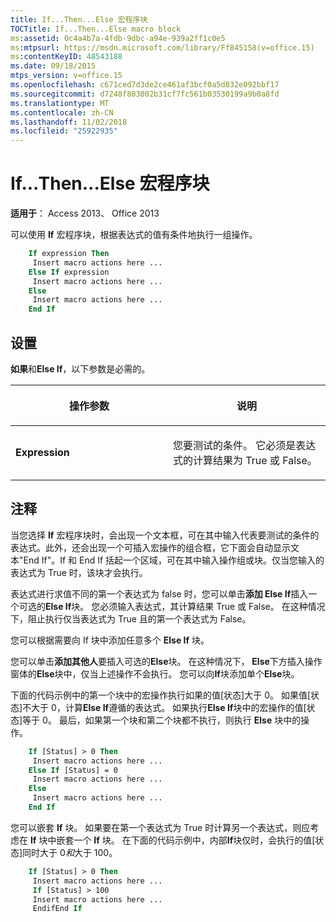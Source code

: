 ```yaml
---
title: If...Then...Else 宏程序块
TOCTitle: If...Then...Else macro block
ms:assetid: 0c4a4b7a-4fdb-9dbc-a94e-939a2ff1c0e5
ms:mtpsurl: https://msdn.microsoft.com/library/Ff845158(v=office.15)
ms:contentKeyID: 48543188
ms.date: 09/18/2015
mtps_version: v=office.15
ms.openlocfilehash: c671ced7d3de2ce461af3bcf0a5d832e092bbf17
ms.sourcegitcommit: d7248f803002b31cf7fc561b03530199a9b0a8fd
ms.translationtype: MT
ms.contentlocale: zh-CN
ms.lasthandoff: 11/02/2018
ms.locfileid: "25922935"
---
```

# <a name="ifthenelse-macro-block"></a>If...Then...Else 宏程序块


**适用于**： Access 2013、 Office 2013

可以使用 **If** 宏程序块，根据表达式的值有条件地执行一组操作。

```vb
    If expression Then 
     Insert macro actions here ... 
    Else If expression 
     Insert macro actions here ... 
    Else 
     Insert macro actions here ... 
    End If
```

## <a name="setting"></a>设置

**如果**和**Else If**，以下参数是必需的。

<table>
<colgroup>
<col style="width: 50%" />
<col style="width: 50%" />
</colgroup>
<thead>
<tr class="header">
<th><p>操作参数</p></th>
<th><p>说明</p></th>
</tr>
</thead>
<tbody>
<tr class="odd">
<td><p><strong>Expression</strong></p></td>
<td><p>您要测试的条件。 它必须是表达式的计算结果为 True 或 False。</p></td>
</tr>
</tbody>
</table>


## <a name="remarks"></a>注释

当您选择 **If** 宏程序块时，会出现一个文本框，可在其中输入代表要测试的条件的表达式。此外，还会出现一个可插入宏操作的组合框，它下面会自动显示文本"End If"。If 和 End If 括起一个区域，可在其中输入操作组或块。仅当您输入的表达式为 True 时，该块才会执行。

表达式进行求值不同的第一个表达式为 false 时，您可以单击**添加 Else If**插入一个可选的**Else If**块。 您必须输入表达式，其计算结果 True 或 False。 在这种情况下，阻止执行仅当表达式为 True 且的第一个表达式为 False。

您可以根据需要向 If 块中添加任意多个 **Else If** 块。

您可以单击**添加其他人**要插入可选的**Else**块。 在这种情况下， **Else**下方插入操作窗体的**Else**块中，仅当上述操作不会执行。 您可以向**If**块添加单个**Else**块。

下面的代码示例中的第一个块中的宏操作执行如果的值\[状态\]大于 0。 如果值\[状态\]不大于 0，计算**Else If**遵循的表达式。 如果执行**Else If**块中的宏操作的值\[状态\]等于 0。 最后，如果第一个块和第二个块都不执行，则执行 **Else** 块中的操作。

```vb
    If [Status] > 0 Then 
     Insert macro actions here ... 
    Else If [Status] = 0 
     Insert macro actions here ... 
    Else 
     Insert macro actions here ... 
    End If
```

您可以嵌套 **If** 块。 如果要在第一个表达式为 True 时计算另一个表达式，则应考虑在 **If** 块中嵌套一个 **If** 块。 在下面的代码示例中，内部**If**块仅时，会执行的值\[状态\]同时大于 0*和*大于 100。

```vb
    If [Status] > 0 Then 
     Insert macro actions here ... 
     If [Status] > 100 
     Insert macro actions here ... 
     EndifEnd If
```
